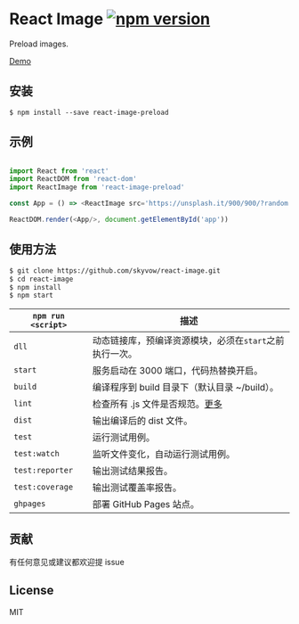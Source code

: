 # React Image [![npm version](https://img.shields.io/npm/v/react-image-preload.svg)](https://www.npmjs.org/package/react-image-preload)

Preload images.

[Demo](https://skyvow.github.io/react-image)

## 安装

```
$ npm install --save react-image-preload
```

## 示例

```js

import React from 'react'
import ReactDOM from 'react-dom'
import ReactImage from 'react-image-preload'

const App = () => <ReactImage src='https://unsplash.it/900/900/?random' />

ReactDOM.render(<App/>, document.getElementById('app'))

```

## 使用方法

```sh
$ git clone https://github.com/skyvow/react-image.git
$ cd react-image
$ npm install
$ npm start
```

|`npm run <script>`|描述|
|------------------|-----------|
|`dll`|动态链接库，预编译资源模块，必须在`start`之前执行一次。|
|`start`|服务启动在 3000 端口，代码热替换开启。|
|`build`|编译程序到 build 目录下（默认目录 ~/build）。|
|`lint`|检查所有 .js 文件是否规范。[更多](http://eslint.org/docs/user-guide/command-line-interface.html#fix)|
|`dist`|输出编译后的 dist 文件。|
|`test`|运行测试用例。|
|`test:watch`|监听文件变化，自动运行测试用例。|
|`test:reporter`|输出测试结果报告。|
|`test:coverage`|输出测试覆盖率报告。|
|`ghpages`|部署 GitHub Pages 站点。|

## 贡献

有任何意见或建议都欢迎提 issue

## License

MIT
